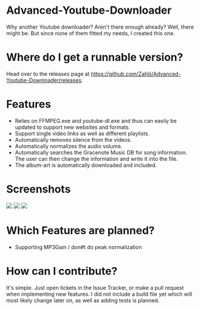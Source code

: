 Advanced-Youtube-Downloader
===========================

Why another Youtube downloader? Aren't there enough already?
Well, there might be. But since none of them fitted my needs, I created this one.

# Where do I get a runnable version?
Head over to the releases page at https://github.com/Zahlii/Advanced-Youtube-Downloader/releases.

# Features

- Relies on FFMPEG.exe and youtube-dl.exe and thus can easily be updated to support new websites and formats.
- Support single video links as well as different playlists.
- Automatically removes silence from the videos.
- Automatically normalizes the audio volume.
- Automatically searches the Gracenote Music DB for song information. The user can then change the information and write it into the file.
- The album-art is automatically downloaded and included.

# Screenshots
<img src="http://i.imgur.com/jr8Epxk.png" />
<img src="http://i.imgur.com/AiiNced.png" />
<img src="http://i.imgur.com/ltTflPU.png" />

# Which Features are planned?

- Supporting MP3Gain / don#t do peak normalization

# How can I contribute?

It's simple. Just open tickets in the Issue Tracker, or make a pull request when implementing new features.
I did not include a build file yet which will most likely change later on, as well as adding tests is planned.
